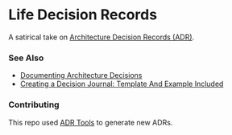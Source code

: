 # Life Decision Records

A satirical take on [Architecture Decision Records (ADR)](https://adr.github.io/).

### See Also

- [Documenting Architecture Decisions](http://thinkrelevance.com/blog/2011/11/15/documenting-architecture-decisions)
- [Creating a Decision Journal: Template And Example Included](https://fs.blog/2014/02/decision-journal/)

### Contributing

This repo used [ADR Tools](https://github.com/npryce/adr-tools) to generate new ADRs.